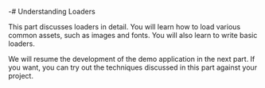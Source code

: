 -# Understanding Loaders

This part discusses loaders in detail. You will learn how to load various common assets, such as images and fonts. You will also learn to write basic loaders.

We will resume the development of the demo application in the next part. If you want, you can try out the techniques discussed in this part against your project.
